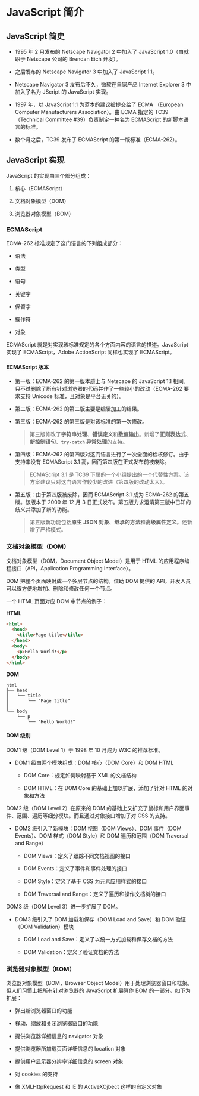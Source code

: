# JavaScript 简介

## JavaScript 简史

- 1995 年 2 月发布的 Netscape Navigator 2 中加入了 JavaScript 1.0（由就职于 Netscape 公司的 Brendan Eich 开发）。

- 之后发布的 Netscape Navigator 3 中加入了 JavaScript 1.1。

- Netscape Navigator 3 发布后不久，微软在自家产品 Internet Explorer 3 中加入了名为 JScript 的 JavaScript 实现。

- 1997 年，以 JavaScript 1.1 为蓝本的建议被提交给了 ECMA （European Computer Manufacturers Association）。由 ECMA 指定的 TC39 （Technical Committee #39）负责制定一种名为 ECMAScript 的新脚本语言的标准。

- 数个月之后，TC39 发布了 ECMAScript 的第一版标准（ECMA-262）。

## JavaScript 实现

JavaScript 的实现由三个部分组成：

1. 核心（ECMAScript）

2. 文档对象模型（DOM）

3. 浏览器对象模型（BOM）

### ECMAScript

ECMA-262 标准规定了这门语言的下列组成部分：

- 语法

- 类型

- 语句

- 关键字

- 保留字

- 操作符

- 对象

ECMAScript 就是对实现该标准规定的各个方面内容的语言的描述。JavaScript 实现了 ECMAScript，Adobe ActionScript 同样也实现了 ECMAScript。

#### ECMAScript 版本

- 第一版：ECMA-262 的第一版本质上与 Netscape 的 JavaScript 1.1 相同。只不过删除了所有针对浏览器的代码并作了一些较小的改动（ECMA-262 要求支持 Unicode 标准，且对象是平台无关的）。

- 第二版：ECMA-262 的第二版主要是编辑加工的结果。

- 第三版：ECMA-262 的第三版是对该标准的第一次修改。

  > 第三版修改了**字符串处理**、**错误定义**和**数值输出**。新增了**正则表达式**、**新控制语句**、**`try-catch` 异常处理**的支持。

- 第四版：ECMA-262 的第四版对这门语言进行了一次全面的检核修订。由于支持率没有 ECMAScript 3.1 高，因而第四版在正式发布前被废除。

  > ECMAScript 3.1 是 TC39 下属的一个小组提出的一个代替性方案。该方案建议只对这门语言作较少的改进（第四版的改动太大）。

- 第五版：由于第四版被废除，因而 ECMAScript 3.1 成为 ECMA-262 的第五版。该版本于 2009 年 12 月 3 日正式发布。第五版力求澄清第三版中已知的歧义并添加了新的功能。

  > 第五版新功能包括**原生 JSON 对象**、**继承的方法**和**高级属性定义**。还新增了严格模式。

### 文档对象模型（DOM）

文档对象模型（DOM，Document Object Model）是用于 HTML 的应用程序编程接口（API，Application Programming Interface）。

DOM 把整个页面映射成一个多层节点的结构。借助 DOM 提供的 API，开发人员可以很方便地增加、删除和修改任何一个节点。

一个 HTML 页面对应 DOM 中节点的例子：

**HTML**
```html
<html>
  <head>
    <title>Page title</title>
  </head>
  <body>
    <p>Hello World!</p>
  </body>
</html>
```

**DOM**
```
html
├── head
│   └── title
│       └── "Page title"
│
└── body
    └── p
        └── "Hello World!"
```

#### DOM 级别

DOM1 级（DOM Level 1）于 1998 年 10 月成为 W3C 的推荐标准。

- DOM1 级由两个模块组成：DOM 核心（DOM Core）和 DOM HTML

    - DOM Core：规定如何映射基于 XML 的文档结构

    - DOM HTML：在 DOM Core 的基础上加以扩展，添加了针对 HTML 的对象和方法

DOM2 级（DOM Level 2）在原来的 DOM 的基础上又扩充了鼠标和用户界面事件、范围、遍历等细分模块。而且通过对象接口增加了对 CSS 的支持。

- DOM2 级引入了新模块：DOM 视图（DOM Views）、DOM 事件（DOM Events）、DOM 样式（DOM Style）和 DOM 遍历和范围（DOM Traversal and Range）

    - DOM Views：定义了跟踪不同文档视图的接口

    - DOM Events：定义了事件和事件处理的接口

    - DOM Style：定义了基于 CSS 为元素应用样式的接口

    - DOM Traversal and Range：定义了遍历和操作文档树的接口

DOM3 级（DOM Level 3）进一步扩展了 DOM。

- DOM3 级引入了 DOM 加载和保存（DOM Load and Save）和 DOM 验证（DOM Validation）模块

    - DOM Load and Save：定义了以统一方式加载和保存文档的方法

    - DOM Validation：定义了验证文档的方法

### 浏览器对象模型（BOM）

浏览器对象模型（BOM，Browser Object Model）用于处理浏览器窗口和框架。但人们习惯上把所有针对浏览器的 JavaScript 扩展算作 BOM 的一部分。如下为扩展：

- 弹出新浏览器窗口的功能

- 移动、缩放和关闭浏览器窗口的功能

- 提供浏览器详细信息的 navigator 对象

- 提供浏览器所加载页面详细信息的 location 对象

- 提供用户显示器分辨率详细信息的 screen 对象

- 对 cookies 的支持

- 像 XMLHttpRequest 和 IE 的 ActiveXOjbect 这样的自定义对象